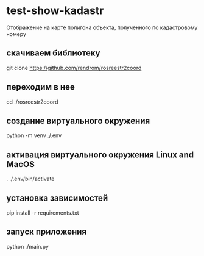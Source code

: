 # test-show-kadastr
Отображение на карте полигона объекта, полученного по кадастровому номеру

## скачиваем библиотеку
git clone https://github.com/rendrom/rosreestr2coord 
## переходим в нее
cd ./rosreestr2coord
## создание виртуального окружения
python -m venv ./.env
## активация виртуального окружения Linux and MacOS
. ./.env/bin/activate
## установка зависимостей
pip install -r requirements.txt

## запуск приложения
python ./main.py
